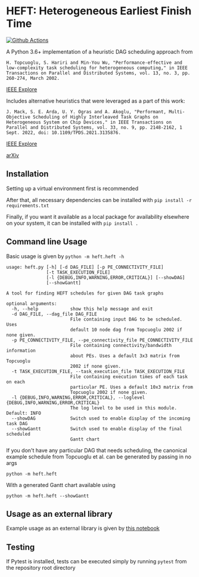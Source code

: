# HEFT: Heterogeneous Earliest Finish Time

[![Github Actions](https://github.com/mackncheesiest/heft/workflows/GH%20Actions/badge.svg)](https://github.com/mackncheesiest/heft/actions)

A Python 3.6+ implementation of a heuristic DAG scheduling approach from 

`H. Topcuoglu, S. Hariri and Min-You Wu, "Performance-effective and low-complexity task scheduling for heterogeneous computing," in IEEE Transactions on Parallel and Distributed Systems, vol. 13, no. 3, pp. 260-274, March 2002.`

[IEEE Explore](https://ieeexplore.ieee.org/document/993206)

Includes alternative heuristics that were leveraged as a part of this work:

`J. Mack, S. E. Arda, U. Y. Ogras and A. Akoglu, "Performant, Multi-Objective Scheduling of Highly Interleaved Task Graphs on Heterogeneous System on Chip Devices," in IEEE Transactions on Parallel and Distributed Systems, vol. 33, no. 9, pp. 2148-2162, 1 Sept. 2022, doi: 10.1109/TPDS.2021.3135876.`

[IEEE Explore](https://ieeexplore.ieee.org/abstract/document/9653796)

[arXiv](https://arxiv.org/abs/2112.08980)

## Installation
Setting up a virtual environment first is recommended

After that, all necessary dependencies can be installed with `pip install -r requirements.txt`

Finally, if you want it available as a local package for availability elsewhere on your system, it can be installed with `pip install .`

## Command line Usage
Basic usage is given by `python -m heft.heft -h`

```
usage: heft.py [-h] [-d DAG_FILE] [-p PE_CONNECTIVITY_FILE]                             
               [-t TASK_EXECUTION_FILE]                                                 
               [-l {DEBUG,INFO,WARNING,ERROR,CRITICAL}] [--showDAG]                     
               [--showGantt]                                                            
                                                                                        
A tool for finding HEFT schedules for given DAG task graphs                             
                                                                                        
optional arguments:                                                                     
  -h, --help            show this help message and exit                                 
  -d DAG_FILE, --dag_file DAG_FILE                                                      
                        File containing input DAG to be scheduled. Uses                 
                        default 10 node dag from Topcuoglu 2002 if none given.          
  -p PE_CONNECTIVITY_FILE, --pe_connectivity_file PE_CONNECTIVITY_FILE                  
                        File containing connectivity/bandwidth information              
                        about PEs. Uses a default 3x3 matrix from Topcuoglu             
                        2002 if none given.                                             
  -t TASK_EXECUTION_FILE, --task_execution_file TASK_EXECUTION_FILE                     
                        File containing execution times of each task on each            
                        particular PE. Uses a default 10x3 matrix from                  
                        Topcuoglu 2002 if none given.                                   
  -l {DEBUG,INFO,WARNING,ERROR,CRITICAL}, --loglevel {DEBUG,INFO,WARNING,ERROR,CRITICAL}
                        The log level to be used in this module. Default: INFO          
  --showDAG             Switch used to enable display of the incoming task DAG          
  --showGantt           Switch used to enable display of the final scheduled            
                        Gantt chart                                                     
```

If you don't have any particular DAG that needs scheduling, the canonical example schedule from Topcuoglu et al. can be generated by passing in no args

`python -m heft.heft`

With a generated Gantt chart available using

`python -m heft.heft --showGantt`

## Usage as an external library

Example usage as an external library is given by [this notebook](https://github.com/mackncheesiest/heft/blob/master/jupyter/HEFT_Example.ipynb)

## Testing
If Pytest is installed, tests can be executed simply by running `pytest` from the repository root directory
